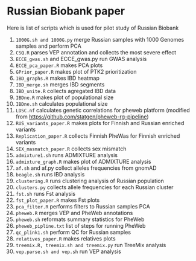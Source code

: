 # **Russian Biobank paper**
Here is list of scripts which is used for pilot study of Russian Biobank

1. `1000G.sh and 1000G.py` merge Russian samples with 1000 Genomes samples and perform PCA
2. `CSQ.R` parses VEP annotation and collects the most severe effect
3. `ECCE_gwas.sh` and ECCE_gwas.py run GWAS analysis 
4. `ECCE_pca_paper.R` makes PCA plots
5. `GPrior_paper.R` makes plot of PTK2 prioritization
6. `IBD_graphs.R` makes IBD heatmap 
7. `IBD_merge.sh` merges IBD segments
8. `IBD_unite.R` collects agregated IBD data
9. `IBDne.R` makes plot of populational size
10. `IBDne.sh` calculates populational size
11. `LDSC.nf` calculates genetic correlations for pheweb platform (modified from https://github.com/statgen/pheweb-rg-pipeline)
12. `RUS_variants_paper.R` makes plots for Finnish and Russian enriched variants
13. `Replication_paper.R` collects Finnish PheWas for Finnish enriched variants
14. `SEX_masmatch_paper.R` collects sex mismatch
15. `admixture1.sh` runs ADMIXTURE analysis
16. `admixture_graph.R` makes plot of ADMIXTURE analysis
17. `af.sh` and af.py collect alleles frequencies from gnomAD
18. `beagle.sh` runs IBD analysis
19. `clustering.R` runs clustering analysis of Russian population
20. `clusters.py` collects allele frequencies for each Russian cluster
21. `fst.sh` runs Fst analysis
22. `fst_plot_paper.R` makes Fst plots
23. `pca_filter.R` performs filters to Russian samples PCA
24. `pheweb.R` merges VEP and PheWeb annotations
25. `pheweb.sh` reformats summary statistics for PheWeb
26. `pheweb_pipline.txt` list of steps for running PheWeb
27. `qc_plink1.sh` perform QC for Russian samples
28. `relatives_paper.R` makes relatives plots
29. `treemix.R, treemix.sh and treemix.py` run TreeMix analysis
30. `vep.parse.sh and vep.sh` run VEP analysis

